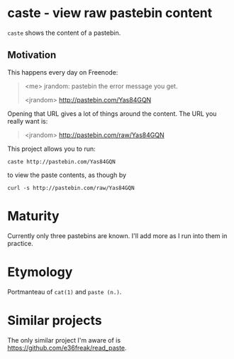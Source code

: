 # caste - view raw pastebin content

`caste` shows the content of a pastebin.

## Motivation

This happens every day on Freenode:

> &lt;me&gt; jrandom: pastebin the error message you get.
> 
> &lt;jrandom&gt; http://pastebin.com/Yas84GQN

Opening that URL gives a lot of things around the content.  The URL you really
want is:

> &lt;jrandom&gt; http://pastebin.com/raw/Yas84GQN

This project allows you to run:

    caste http://pastebin.com/Yas84GQN

to view the paste contents, as though by

    curl -s http://pastebin.com/raw/Yas84GQN


# Maturity

Currently only three pastebins are known.  I'll add more as I run into them in practice.


# Etymology

Portmanteau of `cat(1)` and `paste (n.)`.


# Similar projects

The only similar project I'm aware of is <https://github.com/e36freak/read_paste>.

